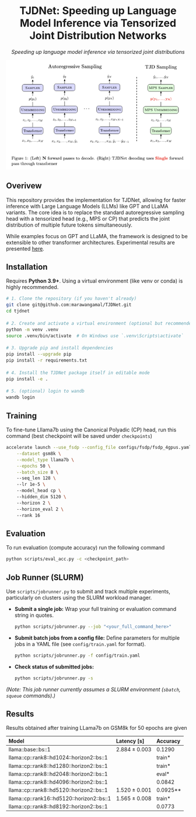 <!-- # TJDNet: Speeding up Language Model Inference via Tensorized Joint Distribution Networks

Speeding up language model inference via tensorized joint distributions. This codebase implements TJDNet for GPT and LLAMA models but can be easily extended to other models. -->

<div align="center">

<h1>TJDNet: Speeding up Language Model Inference via Tensorized Joint Distribution Networks</h1>


<i> Speeding up language model inference via tensorized joint distributions </i>


<img src="assets/image.png" style="width: 500;" />
<!-- <i>Speeding up language model inference via tensorized joint distributions.</i> -->

<!-- <i> (Left) N forward passes to decode. (Right) TJDNet decoding uses Single forward
pass through transformer</i> -->

</div>

## Overivew

This repository provides the implementation for TJDNet, allowing for faster inference with Large Language Models (LLMs) like GPT and LLaMA variants. The core idea is to replace the standard autoregressive sampling head with a tensorized head (e.g., MPS or CP) that predicts the joint distribution of multiple future tokens simultaneously.

While examples focus on GPT and LLaMA, the framework is designed to be extensible to other transformer architectures. Experimental results are presented [here](#Results).


## Installation 
Requires **Python 3.9+**. Using a virtual environment (like venv or conda) is highly recommended.

```bash
# 1. Clone the repository (if you haven't already)
git clone git@github.com:marawangamal/TJDNet.git
cd tjdnet

# 2. Create and activate a virtual environment (optional but recommended)
python -m venv .venv
source .venv/bin/activate  # On Windows use `.venv\Scripts\activate`

# 3. Upgrade pip and install dependencies
pip install --upgrade pip
pip install -r requirements.txt

# 4. Install the TJDNet package itself in editable mode
pip install -e .

# 5. (optional) login to wandb
wandb login
```



## Training

To fine-tune Lllama7b using the Canonical Polyadic (CP) head, run this command (best checkpoint will be saved under `checkpoints`)
```bash 
accelerate launch --use_fsdp --config_file configs/fsdp/fsdp_4gpus.yaml train.py \
    --dataset gsm8k \
    --model_type llama7b \
    --epochs 50 \
    --batch_size 8 \ 
    --seq_len 128 \ 
    --lr 1e-5 \ 
    --model_head cp \ 
    --hidden_dim 5120 \ 
    --horizon 2 \ 
    --horizon_eval 2 \ 
    --rank 16
```

## Evaluation
To run evaluation (compute accuracy) run the following command
```bash 
python scripts/eval_acc.py -c <checkpoint_path>
```

<!-- 
| Model                              | Latency [s]   | GPU Memory (allocated)[MB]   | GPU Memory (reserved) [MB]   | CPU Memory (rss) [MB]   | Accuracy      |
| llama::base::bs::1                 | 2.884 ± 0.003 | 25340.167 ± 0.000            | 25356.000 ± 0.000            | 1213.004 ± 0.015        | 0.000 ± 0.000 |
| llama::cp::rank8::horizon2::bs::1  | 1.520 ± 0.001 | 27165.341 ± 0.000            | 27182.000 ± 0.000            | 1221.140 ± 0.014        | 0.000 ± 0.000 |
| llama::cp::rank16::horizon2::bs::1 | 1.565 ± 0.008 | 28445.653 ± 0.000            | 28462.000 ± 0.000            | 1223.598 ± 0.000        | 0.000 ± 0.000 | 
-->


<!-- OLD Version -->
<!-- | Model                            | Latency [s]   | Accuracy      |
|:---------------------------------|:--------------|:--------------|
| llama::baseline             | 1.441 ± 0.007 | 0.1290 |
| llama::cp::lr32::hd768::rank4::horizon2  | 0.745 ± 0.004 | 0.0492 |
| llama::cp::lr32::hd768::rank8::horizon2  | 0.752 ± 0.002 | 0.0540 |
| llama::cp::lr32::hd768::rank16::horizon2 | 0.767 ± 0.003 | 0.0549 |
| llama::cp::lr32::hd768::rank32::horizon2 | 0.833 ± 0.028 | 0.0584 |
| llama::cp::lr64::hd768::rank8::horizon2  | - | 0.0417 |
| llama::cp::lr32::hd1024::rank8::horizon2 | - | 0.0629 |
| llama::cp::lr32::hd1280::rank8::horizon2 | - | 0.0781 |
| llama::cp::lr32::hd1536::rank8::horizon2 | - | 0.0713 |
| llama::cp::lr32::hd5120::rank8::horizon2 | - | 0.0925** | -->


## Job Runner (SLURM)

Use `scripts/jobrunner.py` to submit and track multiple experiments, particularly on clusters using the SLURM workload manager.

* **Submit a single job:**
    Wrap your full training or evaluation command string in quotes.
    ```bash
    python scripts/jobrunner.py --job "<your_full_command_here>"
    ```

* **Submit batch jobs from a config file:**
    Define parameters for multiple jobs in a YAML file (see `config/train.yaml` for format).
    ```bash
    python scripts/jobrunner.py -f config/train.yaml
    ```

* **Check status of submitted jobs:**
    ```bash
    python scripts/jobrunner.py -s
    ```

*(Note: This job runner currently assumes a SLURM environment (`sbatch`, `squeue` commands).)*


## Results
Results obtained after training LLama7b on GSM8k for 50 epochs are given

| Model                                      | Latency [s]   | Accuracy |  
|:-------------------------------------------|:--------------|:---------|
| llama::base::bs::1                         | 2.884 ± 0.003 | 0.1290   |
| llama::cp::rank8::hd1024::horizon2::bs::1  |               | train*   |
| llama::cp::rank8::hd1280::horizon2::bs::1  |               | train*   |
| llama::cp::rank8::hd2048::horizon2::bs::1  |               | eval*    |
| llama::cp::rank8::hd4096::horizon2::bs::1  |               | 0.0842   |
| llama::cp::rank8::hd5120::horizon2::bs::1  | 1.520 ± 0.001 | 0.0925** |
| llama::cp::rank16::hd5120::horizon2::bs::1 | 1.565 ± 0.008 | train*   |
| llama::cp::rank8::hd8192::horizon2::bs::1  |               | 0.0773   |





<!-- | Model                            | Latency [s]   | Accuracy      |
|:---------------------------------|:--------------|:--------------|
| llama::base::bs::1               | 1.441 ± 0.007 | 0.1290 |
| llama::cp::nl2::rank4::horizon2  | 0.745 ± 0.004 | 0.0492 |
| llama::cp::nl2::rank8::horizon2  | 0.752 ± 0.002 | 0.0540 |
| llama::cp::nl2::rank16::horizon2 | 0.767 ± 0.003 | 0.0549 |
| llama::cp::nl2::rank32::horizon2 | 0.833 ± 0.028 | - |
| llama::ucp::nl2::rank4::horizon2  | - | - |
| llama::ucp::nl2::rank8::horizon2  | - | - |
| llama::ucp::nl2::rank16::horizon2 | - | - |
| llama::ucp::nl2::rank32::horizon2 | - | - | -->





<!-- 
## Evaluation
To evaluate on HumanEval, run the following commands

1. Generate completetions (will be saved to samples.jsonl)
    ```
    python eval/generate_completions.py --ckpt checkpoints/<checkpoint directory name>
    ```
2. Evaluate completetions
    ```
    python eval/human-eval/human_eval/evaluate_functional_correctness.py samples.jsonl
    ```

## Visualization
1. Generate completetions (will be saved to samples.jsonl)
    ```
    python eval/generate_completions.py --dev --ckpt checkpoints/<checkpoint directory name>
    ```

2. Visualize a code completion sample
    ```
    python eval/visualize.py samples.jsonl
    ``` -->
